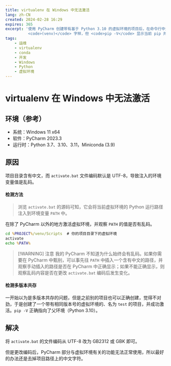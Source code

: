 ```yaml
---
title: virtualenv 在 Windows 中无法激活
lang: zh-CN
created: 2024-02-28 16:29
expires: 365
excerpt: '使用 PyCharm 创建带有基于 Python 3.10 的虚拟环境的项目后，在命令行中无法激活虚拟环境，虽然前缀
          <code>(venv)</code> 字样，但 <code>pip -V</code> 显示当前 pip 并没有指向父环境。'
tags:
    - 运维
    - virtualenv
    - conda
    - 开发
    - Windows
    - Python
    - 虚拟环境
---
```


# virtualenv 在 Windows 中无法激活

<RevisionInfo indent />

## 环境（参考）

- 系统：Windows 11 x64
- 软件：PyCharm 2023.3
- 运行时：Python 3.7、3.10、3.11，Miniconda (3.9)

## 原因

项目目录含有中文，而 `activate.bat` 文件编码默认是 UTF-8，导致注入的环境变量值是乱码。

#### 检测方法

> 浏览 `activate.bat` 的源码可知，它会将当前虚拟环境的 Python 运行路径注入到环境变量 `PATH` 中。

在除了 PyCharm 以外的地方激活虚拟环境，并观察 `PATH` 的值是否有乱码。

```bat
cd %PROJECT%/venv/Scripts  # 你的项目目录下的虚拟环境
activate
echo %PATH%
```

> [!WARNING] 注意
> 我的 PyCharm 不知道为什么始终会有乱码。如果你需要在 PyCharm 中甄别，可以事先往 `PATH` 中插入一个含有中文的路径，并观察手动插入的路径是否在 PyCharm 中正确显示；如果不能正确显示，则观察乱码内容是否在更改 `activate.bat` 编码后发生变化。

#### 检测多版本共存

一开始以为是多版本共存的问题，但是之前别的项目也可以正确创建，觉得不对劲，于是创建了一个带有相同版本号的虚拟环境的、名为 `test` 的项目，并成功激活。`pip -V` 正确指向了父环境（Python 3.10）。

## 解决

将 `activate.bat` 的文件编码从 UTF-8 改为 GB2312 或 GBK 即可。

但是更改编码后，PyCharm 部分与虚拟环境有关的功能无法正常使用，所以最好的办法还是去掉项目路径上的中文字符。

